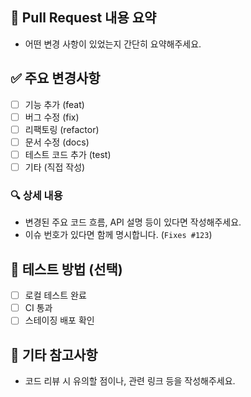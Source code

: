## 📌 Pull Request 내용 요약

- 어떤 변경 사항이 있었는지 간단히 요약해주세요.

## ✅ 주요 변경사항

- [ ] 기능 추가 (feat)
- [ ] 버그 수정 (fix)
- [ ] 리팩토링 (refactor)
- [ ] 문서 수정 (docs)
- [ ] 테스트 코드 추가 (test)
- [ ] 기타 (직접 작성)

### 🔍 상세 내용
- 변경된 주요 코드 흐름, API 설명 등이 있다면 작성해주세요.
- 이슈 번호가 있다면 함께 명시합니다. (`Fixes #123`)

## 🧪 테스트 방법 (선택)
- [ ] 로컬 테스트 완료
- [ ] CI 통과
- [ ] 스테이징 배포 확인

## 🙋 기타 참고사항
- 코드 리뷰 시 유의할 점이나, 관련 링크 등을 작성해주세요.
